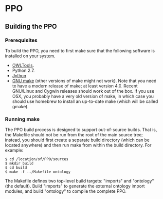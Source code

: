 # PPO

## Building the PPO

### Prerequisites

To build the PPO, you need to first make sure that the following software is installed on your system.

* [OWLTools](https://github.com/owlcollab/owltools).
* Python 2.7.
* [Jython](http://www.jython.org/)
* [GNU make](https://www.gnu.org/software/make/) (other versions of make might not work).  Note that you need to have a modern release of make; at least version 4.0.  Recent GNU/Linux and Cygwin releases should work out of the box.  If you use OSX, you probably have a very old version of make, in which case you should use homebrew to install an up-to-date make (which will be called gmake).


### Running make

The PPO build process is designed to support out-of-source builds.  That is, the Makefile should not be run from the root of the main source tree; instead, you should first create a separate build directory (which can be located anywhere) and then run make from within the build directory.  For example:

```
$ cd /location/of/PPO/sources
$ mkdir build
$ cd build
$ make -f ../Makefile ontology
```

The Makefile defines two top-level build targets: "imports" and "ontology" (the default).  Build "imports" to generate the external ontology import modules, and build "ontology" to compile the complete PPO.

